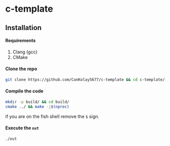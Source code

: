 # c-template

## Installation

#### Requirements

1. Clang (gcc)
2. CMake

#### Clone the repo

```sh
git clone https://github.com/CanKolay5677/c-template && cd c-template/
```

#### Compile the code

```sh
mkdir -p build/ && cd build/
cmake ../ && make -j$(nproc)
```

if you are on the fish shell remove the `$` sign.

#### Execute the `out`

```sh
./out
```
